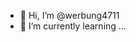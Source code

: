 - 👋 Hi, I’m @werbung4711
- 🌱 I’m currently learning ...


<!---
werbung4711/werbung4711 is a ✨ special ✨ repository because its `README.md` (this file) appears on your GitHub profile.
You can click the Preview link to take a look at your changes.
--->
